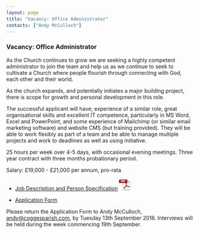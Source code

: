 ```yaml
---
layout: page
title: "Vacancy: Office Administrator"
contacts: ["Andy McCulloch"]
---
```


### Vacancy: Office Administrator

As the Church continues to grow we are seeking a highly competent administrator to join the team and help us as we continue to seek to cultivate a Church where people flourish through connecting with God, each other and their world.

As the church expands, and potentially initiates a major building project, there is scope for growth and personal development in this role.

The successful applicant will have; experience of a similar role, great organisational skills and excellent IT competence, particularly in MS Word, Excel and PowerPoint, and some experience of Mailchimp (or similar email marketing software) and website CMS (but training provided). They will be able to work flexibly as part of a team and be able to manage multiple projects and work to deadlines as well as using initiative.

25 hours per week over 4-5 days, with occasional evening meetings. Three year contract with three months probationary period.

Salary: £19,000 - £21,000 per annum, pro-rata

* [Job Description and Person Specification](./Cogges%20Office%20Administrator%20JD.pdf "Opens PDF document")  ![PDF](/images/pdficon_large.png)

* [Application Form](./Application%20Form.docx "Opens Word document")

Please return the Application Form to Andy McCulloch, 
<a href="mailto:andy@coggesparish.com?subject=Application: Office & Facilities Manager">andy@coggesparish.com</a>, 
by Tuesday 13th September 2016.  Interviews will be held during the week commencing 19th September.
